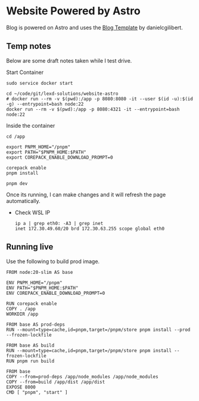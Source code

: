 # Website Powered by Astro
Blog is powered on Astro and uses the [Blog Template](https://github.com/danielcgilibert/blog-template) by danielcgilibert.

## Temp notes
Below are some draft notes taken while I test drive.

Start Container
```
sudo service docker start

cd ~/code/git/lexd-solutions/website-astro
# docker run --rm -v $(pwd):/app -p 8080:8080 -it --user $(id -u):$(id -g) --entrypoint=bash node:22
docker run --rm -v $(pwd):/app -p 8080:4321 -it --entrypoint=bash node:22
```

Inside the container
```
cd /app

export PNPM_HOME="/pnpm"
export PATH="$PNPM_HOME:$PATH"
export COREPACK_ENABLE_DOWNLOAD_PROMPT=0

corepack enable
pnpm install

pnpm dev
```

Once its running, I can make changes and it will refresh the page automatically.

- Check WSL IP
    ```
    ip a | grep eth0: -A3 | grep inet
    inet 172.30.49.60/20 brd 172.30.63.255 scope global eth0
    ```

## Running live
Use the following to build prod image.
```
FROM node:20-slim AS base

ENV PNPM_HOME="/pnpm"
ENV PATH="$PNPM_HOME:$PATH"
ENV COREPACK_ENABLE_DOWNLOAD_PROMPT=0

RUN corepack enable
COPY . /app
WORKDIR /app

FROM base AS prod-deps
RUN --mount=type=cache,id=pnpm,target=/pnpm/store pnpm install --prod --frozen-lockfile

FROM base AS build
RUN --mount=type=cache,id=pnpm,target=/pnpm/store pnpm install --frozen-lockfile
RUN pnpm run build

FROM base
COPY --from=prod-deps /app/node_modules /app/node_modules
COPY --from=build /app/dist /app/dist
EXPOSE 8000
CMD [ "pnpm", "start" ]
```